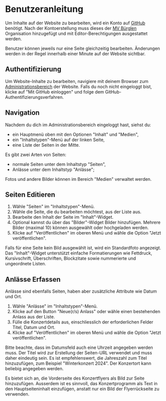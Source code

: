 # Benutzeranleitung

Um Inhalte auf der Website zu bearbeiten, wird ein Konto auf [GitHub](https://github.com) benötigt.
Nach der Kontoerstellung muss dieses der [MV Bürglen](https://github.com/mvbuerglen/) Organisation hinzugefügt und mit Editor-Berechtigungen ausgestattet werden.

Benutzer können jeweils nur eine Seite gleichzeitig bearbeiten.
Änderungen werden in der Regel innerhalb einer Minute auf der Website sichtbar.

## Authentifizierung

Um Website-Inhalte zu bearbeiten, navigiere mit deinem Browser zum [Administrationsbereich](https://mvbuerglen-beta.netlify.app/admin/) der Website.
Falls du noch nicht eingeloggt bist, klicke auf "Mit GitHub einloggen" und folge dem GitHub-Authentifizierungsverfahren.

## Navigation

Nachdem du dich im Administrationsbereich eingeloggt hast, siehst du:

- ein Hauptmenü oben mit den Optionen "Inhalt" und "Medien",
- ein "Inhaltstypen"-Menü auf der linken Seite,
- eine Liste der Seiten in der Mitte.

Es gibt zwei Arten von Seiten:

- normale Seiten unter dem Inhaltstyp "Seiten",
- Anlässe unter dem Inhaltstyp "Anlässe";

Fotos und andere Bilder können im Bereich "Medien" verwaltet werden.

## Seiten Editieren

1. Wähle "Seiten" im "Inhaltstypen"-Menü.
2. Wähle die Seite, die du bearbeiten möchtest, aus der Liste aus.
3. Bearbeite den Inhalt der Seite im "Inhalt"-Widget.
4. Optional kannst du über das "Bilder"-Widget Bilder hinzufügen.
   Mehrere Bilder (maximal 10) können ausgewählt oder hochgeladen werden.
5. Klicke auf "Veröffentlichen" im oberen Menü und wähle die Option "Jetzt veröffentlichen".

Falls für eine Seite kein Bild ausgewählt ist, wird ein Standardfoto angezeigt.
Das "Inhalt"-Widget unterstützt einfache Formatierungen wie Fettdruck, Kursivschrift, Überschriften, Blockzitate sowie nummerierte und ungeordnete Listen.

## Anlässe Erfassen

Anlässe sind ebenfalls Seiten, haben aber zusätzliche Attribute wie Datum und Ort.

1. Wähle "Anlässe" im "Inhaltstypen"-Menü.
2. Klicke auf den Button "Neue(r/s) Anlass" oder wähle einen bestehenden Anlass aus der Liste.
3. Fülle die Konzertdetails aus, einschliesslich der erforderlichen Felder Titel, Datum und Ort.
4. Klicke auf "Veröffentlichen" im oberen Menü und wähle die Option "Jetzt veröffentlichen".

Bitte beachte, dass im Datumsfeld auch eine Uhrzeit angegeben werden muss.
Der Titel wird zur Erstellung der Seiten-URL verwendet und muss daher eindeutig sein.
Es ist empfehlenswert, die Jahreszahl zum Titel hinzuzufügen, zum Beispiel "Winterkonzert 2024".
Der Konzertort kann beliebig angegeben werden.

Es bietet sich an, die Vorderseite des Konzertflyers als Bild zur Seite hinzuzufügen.
Ausserdem ist es sinnvoll, das Konzertprogramm als Text in den Hauptseiteninhalt einzufügen, anstatt nur ein Bild der Flyerrückseite zu verwenden.
